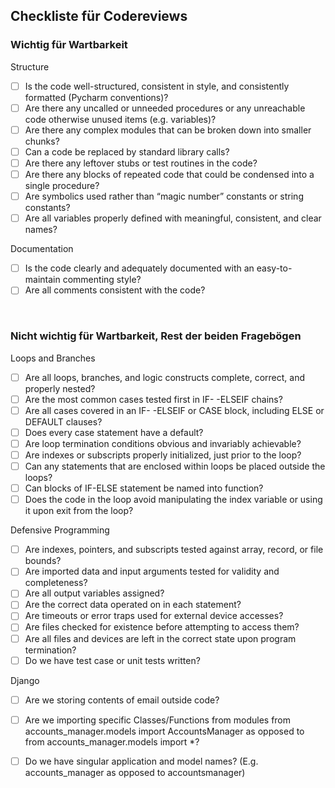<h2>Checkliste für Codereviews</h2>

<h3>Wichtig für Wartbarkeit</h3>

Structure
- [ ] Is the code well-structured, consistent in style, and consistently formatted (Pycharm conventions)?
- [ ] Are there any uncalled or unneeded procedures or any unreachable code otherwise unused items (e.g. variables)?
- [ ] Are there any complex modules that can be broken down into smaller chunks?
- [ ] Can a code be replaced by standard library calls?
- [ ] Are there any leftover stubs or test routines in the code?
- [ ] Are there any blocks of repeated code that could be condensed into a single procedure?
- [ ] Are symbolics used rather than “magic number” constants or string constants?
- [ ] Are all variables properly defined with meaningful, consistent, and clear names?

Documentation
- [ ] Is the code clearly and adequately documented with an easy-to-maintain commenting style?
- [ ] Are all comments consistent with the code?

<br>

<h3>Nicht wichtig für Wartbarkeit, Rest der beiden Fragebögen</h3>

Loops and Branches
- [ ] Are all loops, branches, and logic constructs complete, correct, and properly nested?
- [ ] Are the most common cases tested first in IF- -ELSEIF chains?
- [ ] Are all cases covered in an IF- -ELSEIF or CASE block, including ELSE or DEFAULT clauses?
- [ ] Does every case statement have a default?
- [ ] Are loop termination conditions obvious and invariably achievable?
- [ ] Are indexes or subscripts properly initialized, just prior to the loop?
- [ ] Can any statements that are enclosed within loops be placed outside the loops?
- [ ] Can blocks of IF-ELSE statement be named into function?
- [ ] Does the code in the loop avoid manipulating the index variable or using it upon exit from the loop?

Defensive Programming
- [ ] Are indexes, pointers, and subscripts tested against array, record, or file bounds?
- [ ] Are imported data and input arguments tested for validity and completeness?
- [ ] Are all output variables assigned?
- [ ] Are the correct data operated on in each statement?
- [ ] Are timeouts or error traps used for external device accesses?
- [ ] Are files checked for existence before attempting to access them?
- [ ] Are all files and devices are left in the correct state upon program termination?
- [ ] Do we have test case or unit tests written?

Django
- [ ] Are we storing contents of email outside code?
- [ ] Are we importing specific Classes/Functions from modules from accounts_manager.models import AccountsManager as opposed to from accounts_manager.models import *?
- [ ] Do we have singular application and model names? (E.g. accounts_manager as opposed to accountsmanager)


